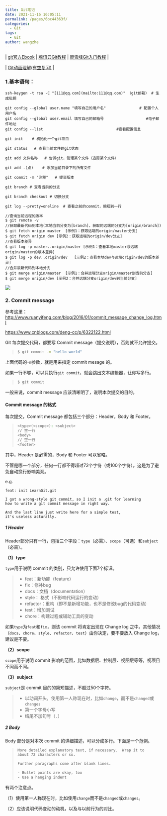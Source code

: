 ```yaml
---
title: Git笔记
date: 2021-11-16 16:05:11
permalink: /pages/6bc44363f/
categories:
  - Git
tags:
  - Git
author: wangzhe
---
```


| [git官方Ebook](https://git-scm.com/book/zh/v2) | [腾讯云Git教程](https://cloud.tencent.com/developer/doc/1096) | [廖雪峰Git入门教程](https://www.liaoxuefeng.com/wiki/896043488029600) |

| [Git动画理解(有空复习)](https://learngitbranching.js.org/?locale=zh_CN) | 



### 1.基本语句：

```git
ssh-keygen -t rsa -C "[111@qq.com](mailto:111@qq.com)" （git邮箱） # 生成私钥

git config --global user.name "填写自己的用户名"               # 配置个人用户名
git config --global user.email 填写自己的邮箱号                   #电子邮件地址
git config --list                                 #查看配置信息

git init    # 初始化一个git项目

git status   # 查看当前文件的git状态

git add 文件名称   # 告诉git，管理某个文件（追踪某个文件）

git add .(点)    # 添加当前目录下的所有文件

git commit -m "注释"   # 提交版本

git branch # 查看当前的分支

git branch checkout # 切换分支

git log --pretty=oneline  # 查看之前的commit，缩短到一行

//查询当前远程的版本
$ git remote -v
//获取最新代码到本地(本地当前分支为[branch]，获取的远端的分支为[origin/branch])
$ git fetch origin master  [示例1：获取远端的origin/master分支]
$ git fetch origin dev [示例2：获取远端的origin/dev分支]
//查看版本差异
$ git log -p master..origin/master [示例1：查看本地master与远端origin/master的版本差异]
$ git log -p dev..origin/dev   [示例2：查看本地dev与远端origin/dev的版本差异]
//合并最新代码到本地分支
$ git merge origin/master  [示例1：合并远端分支origin/master到当前分支]
$ git merge origin/dev [示例2：合并远端分支origin/dev到当前分支]
```

![](https://cdn.jsdelivr.net/gh/Wangzhe00/image-hosting/blog/git_1.png)



### 2. Commit message

参考这里：http://www.ruanyifeng.com/blog/2016/01/commit_message_change_log.html

https://www.cnblogs.com/deng-cc/p/6322122.html



Git 每次提交代码，都要写 Commit message（提交说明），否则就不允许提交。

> ```bash
> $ git commit -m "hello world"
> ```

上面代码的`-m`参数，就是用来指定 commit mesage 的。

如果一行不够，可以只执行`git commit`，就会跳出文本编辑器，让你写多行。

> ```bash
> $ git commit
> ```

一般来说，commit message 应该清晰明了，说明本次提交的目的。

####  Commit message 的格式

每次提交，Commit message 都包括三个部分：Header，Body 和 Footer。

> ```bash
> <type>(<scope>): <subject>
> // 空一行
> <body>
> // 空一行
> <footer>
> ```

其中，Header 是必需的，Body 和 Footer 可以省略。

不管是哪一个部分，任何一行都不得超过72个字符（或100个字符）。这是为了避免自动换行影响美观。

e.g.

```
feat: init LearnGit.git

I got a wrong-style git commit, so I init a .git for learning
how to write a git commit message in right way.

And the last line just write here for a simple test,
it's useless acturally.
```



##### 1 Header

Header部分只有一行，包括三个字段：`type`（必需）、`scope`（可选）和`subject`（必需）。

**（1）type**

`type`用于说明 commit 的类别，只允许使用下面7个标识。

> - feat：新功能（feature）
> - fix：修补bug
> - docs：文档（documentation）
> - style： 格式（不影响代码运行的变动）
> - refactor：重构（即不是新增功能，也不是修改bug的代码变动）
> - test：增加测试
> - chore：构建过程或辅助工具的变动

如果`type`为`feat`和`fix`，则该 commit 将肯定出现在 Change log 之中。其他情况（`docs`、`chore`、`style`、`refactor`、`test`）由你决定，要不要放入 Change log，建议是不要。

**（2）scope**

`scope`用于说明 commit 影响的范围，比如数据层、控制层、视图层等等，视项目不同而不同。

**（3）subject**

`subject`是 commit 目的的简短描述，不超过50个字符。

> - 以动词开头，使用第一人称现在时，比如`change`，而不是`changed`或`changes`
> - 第一个字母小写
> - 结尾不加句号（`.`）

##### 2 Body

Body 部分是对本次 commit 的详细描述，可以分成多行。下面是一个范例。

> ```bash
> More detailed explanatory text, if necessary.  Wrap it to 
> about 72 characters or so. 
> 
> Further paragraphs come after blank lines.
> 
> - Bullet points are okay, too
> - Use a hanging indent
> ```

有两个注意点。

（1）使用第一人称现在时，比如使用`change`而不是`changed`或`changes`。

（2）应该说明代码变动的动机，以及与以前行为的对比。